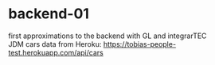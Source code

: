 # backend-01
first approximations to the backend with GL and integrarTEC
<br>
JDM cars data from Heroku: https://tobias-people-test.herokuapp.com/api/cars
